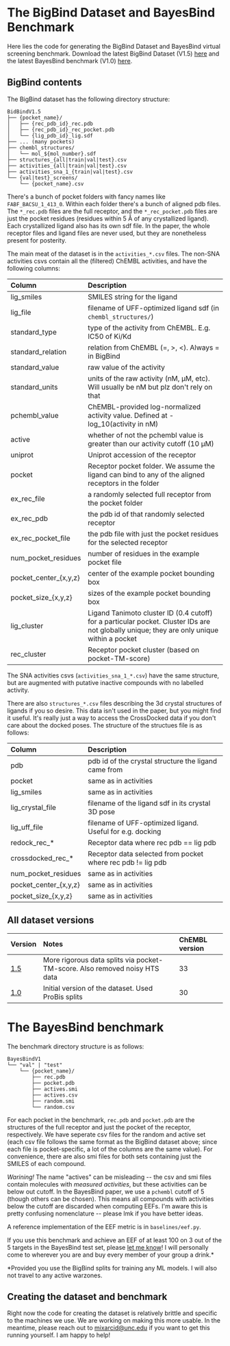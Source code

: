 # The BigBind Dataset and BayesBind Benchmark

Here lies the code for generating the BigBind Dataset and BayesBind virtual screening benchmark. Download the latest BigBind Dataset (V1.5) [here](https://storage.googleapis.com/plantain_data/BigBindV1.5.tar.gz) and the latest BayesBind benchmark (V1.0) [here](https://storage.googleapis.com/plantain_data/BayesBindV1.tar.gz).

## BigBind contents

The BigBind dataset has the following directory structure:

```
BidBindV1.5
├── {pocket_name}/
│   ├── {rec_pdb_id}_rec.pdb
│   ├── {rec_pdb_id}_rec_pocket.pdb
│   └── {lig_pdb_id}_lig.sdf
├── ... (many pockets)
├── chembl_structures/
│   └── mol_${mol_number}.sdf
├── structures_{all|train|val|test}.csv
├── activities_{all|train|val|test}.csv
├── activities_sna_1_{train|val|test}.csv
└── {val|test}_screens/
    └── {pocket_name}.csv
```

There's a bunch of pocket folders with fancy names like `FABF_BACSU_1_413_0`. Within each folder there's a bunch of aligned pdb files. The `*_rec.pdb` files are the full receptor, and the `*_rec_pocket.pdb` files are just the pocket residues (residues within 5 Å of any crystallized ligand). Each crystallized ligand also has its own sdf file. In the paper, the whole receptor files and ligand files are never used, but they are nonetheless present for posterity.

The main meat of the dataset is in the `activities_*.csv` files. The non-SNA activities csvs contain all the (filtered) ChEMBL activities, and have the following columns:

| Column           | Description                                                    |
| :---             |    :----                                                       |
| lig_smiles       | SMILES string for the ligand                                   |
| lig_file         | filename of UFF-optimized ligand sdf (in `chembl_structures/`) |
| standard_type    | type of the activity from ChEMBL. E.g. IC50 of Ki/Kd           |
| standard_relation | relation from ChEMBL (=, >, <). Always = in BigBind            |
| standard_value   | raw value of the activity                                      |
| standard_units   | units of the raw activity (nM, μM, etc). Will usually be nM but plz don't rely on that |
| pchembl_value    | ChEMBL-provided log-normalized activity value. Defined at -log_10(activity in nM) |
| active           | whether of not the pchembl value is greater than our activity cutoff (10 μM) |
| uniprot          | Uniprot accession of the receptor |
| pocket           | Receptor pocket folder. We assume the ligand can bind to any of the aligned receptors in the folder |
| ex_rec_file      | a randomly selected full receptor from the pocket folder |
| ex_rec_pdb       | the pdb id of that randomly selected receptor |
| ex_rec_pocket_file | the pdb file with just the pocket residues for the selected receptor |
| num_pocket_residues | number of residues in the example pocket file |
| pocket_center_{x,y,z} | center of the example pocket bounding box |
| pocket_size_{x,y,z}   | sizes of the example pocket bounding box |
| lig_cluster           | Ligand Tanimoto cluster ID (0.4 cutoff) for a particular pocket. Cluster IDs are not globally unique; they are only unique within a pocket  |
| rec_cluster           | Receptor pocket cluster (based on pocket-TM-score) | 

The SNA activities csvs (`activities_sna_1_*.csv`) have the same structure, but are augmented with putative inactive compounds with no labelled activity.

There are also `structures_*.csv` files describing the 3d crystal structures of ligands if you so desire. This data isn't used in the paper, but you might find it useful. It's really just a way to access the CrossDocked data if you don't care about the docked poses. The structure of the structues file is as follows:

| Column           | Description                                                    |
| :---             |    :----                                                       |
| pdb              | pdb id of the crystal structure the ligand came from |
| pocket           | same as in activities                                   |
| lig_smiles       | same as in activities                                   |
| lig_crystal_file | filename of the ligand sdf in its crystal 3D pose |
| lig_uff_file     | filename of UFF-optimized ligand. Useful for e.g. docking |
| redock_rec_*         | Receptor data where rec pdb == lig pdb |
| crossdocked_rec_*    | Receptor data selected from pocket where rec pdb != lig pdb |
| num_pocket_residues | same as in activities                                   |
| pocket_center_{x,y,z} | same as in activities                                   |
| pocket_size_{x,y,z}   | same as in activities                                   |

## All dataset versions

| Version | Notes | ChEMBL version |
| :---    | :---  | :---           |
| [1.5](https://storage.googleapis.com/plantain_data/BigBindV1.5.tar.gz)     | More rigorous data splits via pocket-TM-score. Also removed noisy HTS data | 33 |
| [1.0](https://storage.googleapis.com/bigbind/BigBindV1.tar.bz2) | Initial version of the dataset. Used ProBis splits | 30 |

# The BayesBind benchmark

The benchmark directory structure is as follows:
```
BayesBindV1
└── "val" | "test"
    └── {pocket_name}/
        ├── rec.pdb
        ├── pocket.pdb
        ├── actives.smi
        ├── actives.csv
        ├── random.smi
        └── random.csv
``````

For each pocket in the benchmark, `rec.pdb` and `pocket.pdb` are the structures of the full receptor and just the pocket of the receptor, respectively. We have seperate csv files for the random and active set (each csv file follows the same format as the BigBind dataset above; since each file is pocket-specific, a lot of the columns are the same value). For convenience, there are also smi files for both sets containing just the SMILES of each compound.

*Warining!* The name "actives" can be misleading -- the csv and smi files contain molecules with *measured activities*, but these activities can be below out cutoff. In the BayesBind paper, we use a `pchembl` cutoff of 5 (though others can be chosen). This means all compounds with activities below the cutoff are discarded when computing EEFs. I'm aware this is pretty confusing nomenclature -- please lmk if you have better ideas.

A reference implementation of the EEF metric is in `baselines/eef.py`.

If you use this benchmark and achieve an EEF of at least 100 on 3 out of the 5 targets in the BayesBind test set, please [let me know](mailto:mixarcid@unc.edu)! I will personally come to wherever you are and buy every member of your group a drink.\*

\*Provided you use the BigBind splits for training any ML models. I will also not travel to any active warzones.

## Creating the dataset and benchmark

Right now the code for creating the dataset is relatively brittle and specific to the machines we use. We are working on making this more usable. In the meantime, please reach out to [mixarcid@unc.edu](mailto:mixarcid@unc.edu) if you want to get this running yourself. I am happy to help!